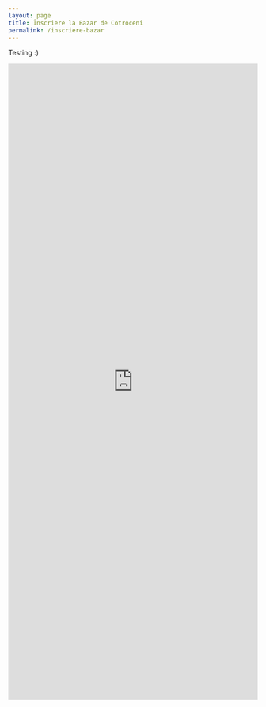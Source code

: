 ```yaml
---
layout: page
title: Înscriere la Bazar de Cotroceni
permalink: /inscriere-bazar
---
```


Testing :)

<div class="container" style="position: relative;  overflow: hidden;  width: 100%;  padding-top: 56.25%; height: 1000px">

  <iframe src="https://docs.google.com/forms/d/e/1FAIpQLSdyxdc45adXlDZOQC7Qo00FEBg0TQMD35z4QkO3yOTEaqQLYw/viewform?embedded=true" frameborder="0" marginheight="0" marginwidth="0" style="position: absolute;top: 0;left: 0;bottom: 0;right: 0;width: 100%;height: 100%;">Loading…</iframe>

</div>